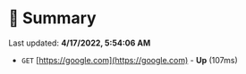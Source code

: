 # 📖 Summary
Last updated: **4/17/2022, 5:54:06 AM**

- `GET` [https://google.com](https://google.com) - **Up** (107ms)
